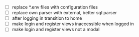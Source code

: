 - [ ] replace *.env files with configuration files
- [ ] replace own parser with external, better sql parser
- [ ] after logging in transition to home
- [ ] make login and register views inaccessible when logged in
- [ ] make login and register views not a modal